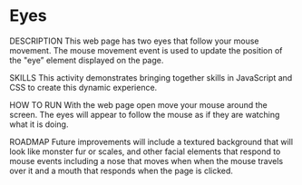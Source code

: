 # Eyes

DESCRIPTION 
This web page has two eyes that follow your mouse movement. The mouse movement event is used to update the position of the "eye” element displayed on the page.

SKILLS 
This activity demonstrates bringing together skills in JavaScript and CSS to create this dynamic experience. 

HOW TO RUN
With the web page open move your mouse around the screen. The eyes will appear to follow the mouse as if they are watching what it is doing.

ROADMAP 
Future improvements will include a textured background that will look like monster fur or scales, and other facial elements that respond to mouse events including a nose that moves when when the mouse travels over it and a mouth that responds when the page is clicked. 
